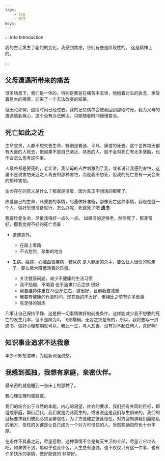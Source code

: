 ```yaml
---
tags: 
    - log
    - 修行
keys:
---
```


::: info Introduction

我的生活发生了剧烈的变化，我感到焦虑，它们有些是阶段性的。 这是精神上的。

:::


## 父母遭遇所带来的痛苦

很多场景下，我们是一体的。特别是我爸在痛苦中去世，他抱着对生的执念，承受着巨大的痛苦，迎来了一个无法改变的结果。

但无论如何，这段时间已经过去，我的记忆偶尔会使我回到那段时光，我为父母的遭遇感到痛心，这个没有办法解决，只能随着时间慢慢变淡。

## 死亡如此之近

生命宝贵，人都不想失去生命，特别是普通、平凡、痛苦的死去。这个世界每天都有大量的人死去，但如果不是自己亲近、熟悉的人，就不会对死亡有太多感触，也不会怎么思考这件事。

人最终都是要死的，老实讲，我父母的去世刺激到了我，或者说让我感到害怕，这里不是说害怕亲近之人离去的那种害怕，而是我不想死，但我的死亡总有一天会来的那种害怕。

生命存在的意义是什么？那就是活着，因为真正不想活的都死了。

热爱自己的生命，凡重要的事情，尽量做好准备，那像死亡这种事情，我现在就一个人，做好思想准备就行，怎么办呢，死就死了吧 **[遗书](../life/遗书.md)** 

我要珍爱生命，尽量活得好一点久一点。 如果活的足够老，然后死了，那非常好，那我觉得不好的死亡场景：

- 遭遇意外。
    - 在路上看路
    - 不去危险，聚集的地方

- 生病。癌症，心脑血管疾病，糖尿病 是人健康的杀手，要么让人很快的就走了，要么极大降低活着的质量。
    - 关注健康问题，减少不健康的生活习惯
    - 我不抽烟，不喝酒 也不追求口舌之欲 很好
    - 我要维持体重在75公斤左右，这很好，目前我要减重
    - 我要有健康的作息时间，现在做的不太好，但相比之前有许多改善
    - 有足够的锻炼

凡事让自己保持平静，这是把一切事情做好的前提条件。这样能减少我不想要的死亡的发生几率，但不是降为0，飞来横祸，无妄之灾是有的，所以，我将要写一封遗书，做好心理预期就可以，我此一生，与人友善，没有对不起任何人，真好啊!


## 知识事业追求不达我意

年少不知愁滋味，为赋新词强说愁。

## 我感到孤独，我想有家庭，亲密伙伴。

最亲密的就是睡到一张床上的那种了。

我心理生理均感寂寞。

我们的结合出于自然的本能，内心的渴望，社会的要求，我们拥有共同的目标，即组成家庭，繁衍后代，我们就是为此而生的，或者说这是我们与生俱来的。我们的目标要求我们彼此必须足够信任，为了方便建立彼此信任，对方会知道我们最隐私的地方，信任的关键是让自己成为一个对方可信任的人。当然奖励自然也十分丰厚。

在条件不具备之前，尽量忍耐，这种事情不会是每天生活的全部，尽量让它过去吧，如果做不到，那似乎也没什么，人生总有遗憾，也不仅仅只有这一件事，也有许多快乐的事情，做好能做的 非常好。
